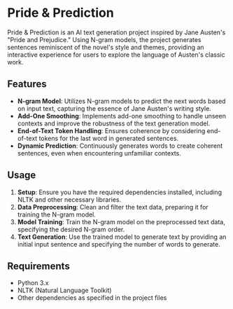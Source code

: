 # Pride & Prediction

Pride & Prediction is an AI text generation project inspired by Jane Austen's "Pride and Prejudice." Using N-gram models, the project generates sentences reminiscent of the novel's style and themes, providing an interactive experience for users to explore the language of Austen's classic work.

## Features

- **N-gram Model**: Utilizes N-gram models to predict the next words based on input text, capturing the essence of Jane Austen's writing style.
- **Add-One Smoothing**: Implements add-one smoothing to handle unseen contexts and improve the robustness of the text generation model.
- **End-of-Text Token Handling**: Ensures coherence by considering end-of-text tokens for the last word in generated sentences.
- **Dynamic Prediction**: Continuously generates words to create coherent sentences, even when encountering unfamiliar contexts.

## Usage

1. **Setup**: Ensure you have the required dependencies installed, including NLTK and other necessary libraries.
2. **Data Preprocessing**: Clean and filter the text data, preparing it for training the N-gram model.
3. **Model Training**: Train the N-gram model on the preprocessed text data, specifying the desired N-gram order.
4. **Text Generation**: Use the trained model to generate text by providing an initial input sentence and specifying the number of words to generate.

## Requirements

- Python 3.x
- NLTK (Natural Language Toolkit)
- Other dependencies as specified in the project files
